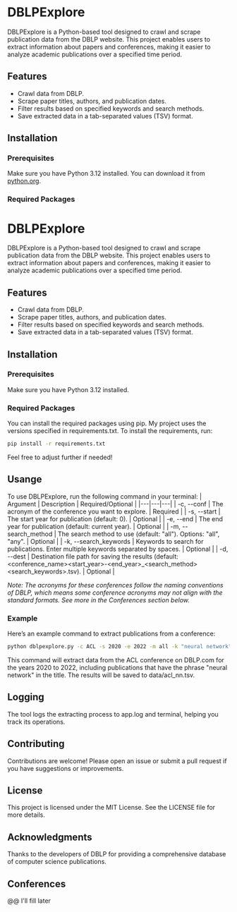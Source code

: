 # DBLPExplore

DBLPExplore is a Python-based tool designed to crawl and scrape publication data from the DBLP website. This project enables users to extract information about papers and conferences, making it easier to analyze academic publications over a specified time period.

## Features

- Crawl data from DBLP.
- Scrape paper titles, authors, and publication dates.
- Filter results based on specified keywords and search methods.
- Save extracted data in a tab-separated values (TSV) format.

## Installation

### Prerequisites

Make sure you have Python 3.12 installed. You can download it from [python.org](https://www.python.org/).

### Required Packages

# DBLPExplore

DBLPExplore is a Python-based tool designed to crawl and scrape publication data from the DBLP website. This project enables users to extract information about papers and conferences, making it easier to analyze academic publications over a specified time period.

## Features

- Crawl data from DBLP.
- Scrape paper titles, authors, and publication dates.
- Filter results based on specified keywords and search methods.
- Save extracted data in a tab-separated values (TSV) format.

## Installation

### Prerequisites

Make sure you have Python 3.12 installed. 

### Required Packages

You can install the required packages using pip. My project uses the versions specified in requirements.txt. To install the requirements, run:
```bash
pip install -r requirements.txt
```
Feel free to adjust further if needed!

## Usange
To use DBLPExplore, run the following command in your terminal:
| Argument | Description | Required/Optional |
|---|---|---|
| -c, --conf | The acronym of the conference you want to explore. | Required |
| -s, --start | The start year for publication (default: 0). | Optional |
| -e, --end | The end year for publication (default: current year). | Optional |
| -m, --search_method | The search method to use (default: "all"). Options: "all", "any". | Optional |
| -k, --search_keywords | Keywords to search for publications. Enter multiple keywords separated by spaces. | Optional |
| -d, --dest | Destination file path for saving the results (default: <conference_name><start_year>-<end_year>_<search_method><search_keywords>.tsv). | Optional |

*Note: The acronyms for these conferences follow the naming conventions of DBLP, which means some conference acronyms may not align with the standard formats. See more in the Conferences section below.*

### Example
Here’s an example command to extract publications from a conference:
```bash
python dblpexplore.py -c ACL -s 2020 -e 2022 -m all -k "neural network" -d "data/acl_nn.tsv"
```

This command will extract data from the ACL conference on DBLP.com for the years 2020 to 2022, including publications that have the phrase "neural network" in the title. The results will be saved to data/acl_nn.tsv.

## Logging

The tool logs the extracting process to app.log and terminal, helping you track its operations.

## Contributing

Contributions are welcome! Please open an issue or submit a pull request if you have suggestions or improvements.

## License

This project is licensed under the MIT License. See the LICENSE file for more details.

## Acknowledgments

Thanks to the developers of DBLP for providing a comprehensive database of computer science publications.

## Conferences

@@ I'll fill later



